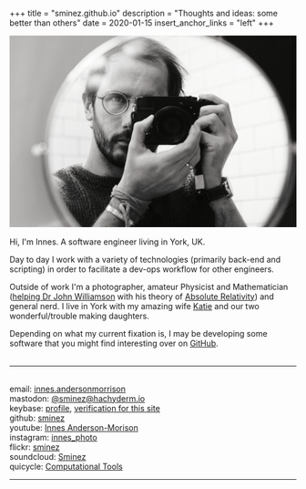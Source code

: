 +++
title = "sminez.github.io"
description = "Thoughts and ideas: some better than others"
date = 2020-01-15
insert_anchor_links = "left"
+++

![me](headshot.jpeg)

Hi, I'm Innes. A software engineer living in York, UK.

Day to day I work with a variety of technologies (primarily back-end and
scripting) in order to facilitate a dev-ops workflow for other engineers.

Outside of work I'm a photographer, amateur Physicist and Mathematician
([helping Dr John Williamson][1] with his theory of [Absolute Relativity][2])
and general nerd. I live in York with my amazing wife [Katie][3] and our two
wonderful/trouble making daughters.

Depending on what my current fixation is, I may be developing some software that
you might find interesting over on [GitHub](https://github.com/sminez).
<br><br>

-----------------

<br>email:      [innes.andersonmorrison](mailto:innes.andersonmorrison@gmail.com)<br>
mastodon:   <a rel="me" href="https://hachyderm.io/@sminez">@sminez@hachyderm.io</a><br>
keybase:    [profile](https://keybase.io/idam), [verification for this site](https://sminez.github.io/keybase.txt)<br>
github:     [sminez](https://github.com/sminez/)<br>
youtube:    [Innes Anderson-Morison](https://www.youtube.com/channel/UC04N-5DxEWH4ioK0bvZmF_Q)<br>
instagram:  [innes_photo](https://www.instagram.com/innes_photo/)<br>
flickr:     [sminez](https://www.flickr.com/photos/sminez/)<br>
soundcloud: [Sminez](https://soundcloud.com/innes-anderson-morrison)<br>
quicycle:   [Computational Tools](https://quicycle.com/index.php/computational-tools/)<br>

-----------------

  [1]: https://github.com/sminez/arpy
  [2]: https://quicycle.com/
  [3]: http://www.katieanderson-morrison.com/
